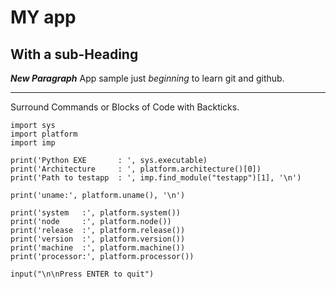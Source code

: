 MY app
===

With a sub-Heading
---

***New Paragraph***
App sample just *beginning* to learn git and github.

---

Surround Commands or Blocks of Code with Backticks.

```
import sys
import platform
import imp

print('Python EXE       : ', sys.executable)
print('Architecture     : ', platform.architecture()[0])
print('Path to testapp  : ', imp.find_module("testapp")[1], '\n')

print('uname:', platform.uname(), '\n')

print('system   :', platform.system())
print('node     :', platform.node())
print('release  :', platform.release())
print('version  :', platform.version())
print('machine  :', platform.machine())
print('processor:', platform.processor())

input("\n\nPress ENTER to quit")
```
